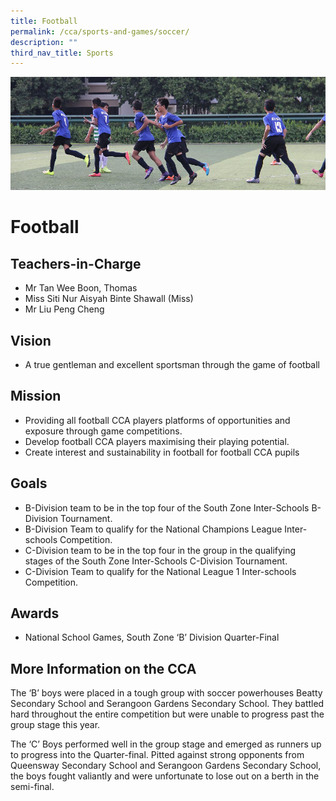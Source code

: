 ```yaml
---
title: Football
permalink: /cca/sports-and-games/soccer/
description: ""
third_nav_title: Sports
---
```

![](/images/CCA/football.png)

Football
========

**Teachers-in-Charge**
----------------------


*   Mr Tan Wee Boon, Thomas
*   Miss Siti Nur Aisyah Binte Shawall (Miss)
*   Mr Liu Peng Cheng

**Vision**
----------

*   A true gentleman and excellent sportsman through the game of football

**Mission**
-----------

*   Providing all football CCA players platforms of opportunities and exposure through game competitions.
*   Develop football CCA players maximising their playing potential.
*   Create interest and sustainability in football for football CCA pupils

**Goals**
---------

*   B-Division team to be in the top four of the South Zone Inter-Schools B-Division Tournament.
*   B-Division Team to qualify for the National Champions League Inter-schools Competition.
*   C-Division team to be in the top four in the group in the qualifying stages of the South Zone Inter-Schools C-Division Tournament.
*   C-Division Team to qualify for the National League 1 Inter-schools Competition.

**Awards** 
-----------

*   National School Games, South Zone ‘B’ Division Quarter-Final

**More Information on the CCA**
-------------------------------

The ‘B’ boys were placed in a tough group with soccer powerhouses Beatty Secondary School and Serangoon Gardens Secondary School. They battled hard throughout the entire competition but were unable to progress past the group stage this year.

The ‘C’ Boys performed well in the group stage and emerged as runners up to progress into the Quarter-final. Pitted against strong opponents from Queensway Secondary School and Serangoon Gardens Secondary School, the boys fought valiantly and were unfortunate to lose out on a berth in the semi-final.